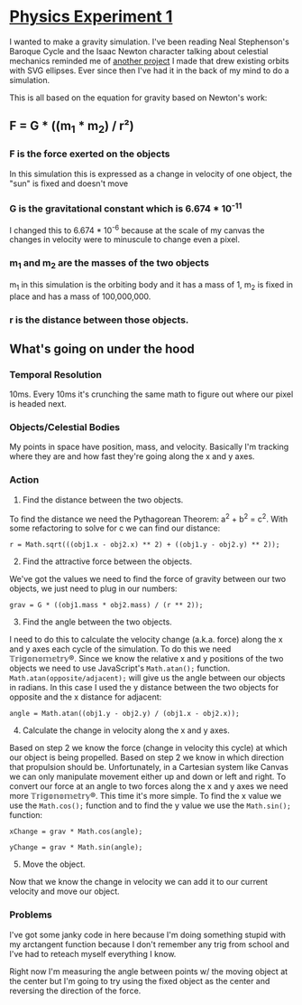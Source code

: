 # [Physics Experiment 1](https://dkallen78.github.io/physics-experiment-1/physics-exp-1.html)

I wanted to make a gravity simulation. I've been reading Neal Stephenson's Baroque
Cycle and the Isaac Newton character talking about celestial mechanics reminded me
of [another project](https://dkallen78.github.io/neo-finder/sentry/sentry.html) I
made that drew existing orbits with SVG ellipses. Ever since then I've had it in
the back of my mind to do a simulation.

This is all based on the equation for gravity based on Newton's work:

## F = G * ((m<sub>1</sub> * m<sub>2</sub>) / r²)

### F is the force exerted on the objects

In this simulation this is expressed as a change in velocity of one object, the
"sun" is fixed and doesn't move

### G is the gravitational constant which is 6.674 * 10<sup>-11</sup>

I changed this to 6.674 * 10<sup>-6</sup> because at the scale of my canvas the
changes in velocity were to minuscule to change even a pixel.

### m<sub>1</sub> and m<sub>2</sub> are the masses of the two objects

m<sub>1</sub> in this simulation is the orbiting body and it has a mass of 1, m<sub>2</sub>
is fixed in place and has a mass of 100,000,000.

### r is the distance between those objects.

## What's going on under the hood

### Temporal Resolution

10ms. Every 10ms it's crunching the same math to figure out where our pixel is headed
next.

### Objects/Celestial Bodies

My points in space have position, mass, and velocity. Basically I'm tracking where
they are and how fast they're going along the x and y axes.

### Action

1. Find the distance between the two objects.

To find the distance we need the Pythagorean Theorem: a<sup>2</sup> + b<sup>2</sup> =
c<sup>2</sup>. With some refactoring to solve for c we can find our distance:

`r = Math.sqrt(((obj1.x - obj2.x) ** 2) + ((obj1.y - obj2.y) ** 2));`

2. Find the attractive force between the objects.

We've got the values we need to find the force of gravity between our two objects,
we just need to plug in our numbers:

`grav = G * ((obj1.mass * obj2.mass) / (r ** 2));`

3. Find the angle between the two objects.

I need to do this to calculate the velocity change (a.k.a. force) along the x and
y axes each cycle of the simulation. To do this we need 𝕋𝕣𝕚𝕘𝕠𝕟𝕠𝕞𝕖𝕥𝕣𝕪®. Since we know the relative x and y positions of the two objects we need to use JavaScript's `Math.atan();` function. `Math.atan(opposite/adjacent);` will give us the angle between
our objects in radians. In this case I used the y distance between the two objects for opposite
and the x distance for adjacent:

`angle = Math.atan((obj1.y - obj2.y) / (obj1.x - obj2.x));`

4. Calculate the change in velocity along the x and y axes.

Based on step 2 we know the force (change in velocity this cycle) at which our object
is being propelled. Based on step 2 we know in which direction that propulsion should
be. Unfortunately, in a Cartesian system like Canvas we can only manipulate movement
either up and down or left and right. To convert our force at an angle to two forces
along the x and y axes we need more 𝕋𝕣𝕚𝕘𝕠𝕟𝕠𝕞𝕖𝕥𝕣𝕪®. This time it's more simple. To
find the x value we use the `Math.cos();` function and to find the y value we use
the `Math.sin();` function:

`xChange = grav * Math.cos(angle);`

`yChange = grav * Math.sin(angle);`

5. Move the object.

Now that we know the change in velocity we can add it to our current velocity and
move our object.

### Problems

I've got some janky code in here because I'm doing something stupid with my arctangent
function because I don't remember any trig from school and I've had to reteach myself
everything I know.

Right now I'm measuring the angle between points w/ the moving object at the center
but I'm going to try using the fixed object as the center and reversing the direction
of the force.
